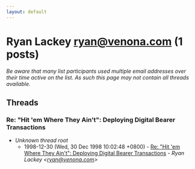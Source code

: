 ```yaml
---
layout: default
---
```


# Ryan Lackey <ryan@venona.com> (1 posts)

_Be aware that many list participants used multiple email addresses over their time active on the list. As such this page may not contain all threads available._

## Threads

### Re: "Hit 'em Where They Ain't": Deploying Digital Bearer Transactions
+ _Unknown thread root_
  + 1998-12-30 (Wed, 30 Dec 1998 10:02:48 +0800) - [Re: "Hit 'em Where They Ain't": Deploying Digital Bearer Transactions](/archive/1998/12/6e637db5faa71bbb1d250972b465ae7e836af6a3b9e7437d0463aef172c8b0f9) - _Ryan Lackey \<ryan@venona.com\>_

